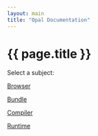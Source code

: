 ```yaml
---
layout: main
title: "Opal Documentation"
---
```


{{ page.title }}
================

Select a subject:

[Browser](docs/browser.html)

[Bundle](docs/bundle.html)

[Compiler](docs/compiler.html)

[Runtime](docs/runtime.html)

